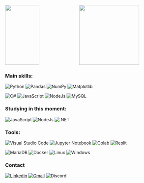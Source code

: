<div align="left" width="100%">
  <img width="47%" height="195px" src="https://github-readme-stats.vercel.app/api?username=alexsandro49&show_icons=true&hide_border=true&theme=tokyonight" /> 
  <img height="195px" src="https://github-readme-stats.vercel.app/api/top-langs/?username=alexsandro49&layout=compact&hide_border=true&theme=tokyonight" />
</div>

### Main skills:
![Python](https://img.shields.io/badge/Python-14354C?style=for-the-badge&logo=python&logoColor=white)
![Pandas](https://img.shields.io/badge/pandas-%23150458.svg?style=for-the-badge&logo=pandas&logoColor=white)
![NumPy](https://img.shields.io/badge/numpy-%23013243.svg?style=for-the-badge&logo=numpy&logoColor=white)
![Matplotlib](https://img.shields.io/badge/Matplotlib-%23ffffff.svg?style=for-the-badge&logo=Matplotlib&logoColor=black)

![C#](https://img.shields.io/badge/c%23-%23239120.svg?style=for-the-badge&logo=csharp&logoColor=white)
![JavaScript](https://img.shields.io/badge/JavaScript-323330?style=for-the-badge&logo=javascript&logoColor=F7DF1E)
![NodeJs](https://img.shields.io/badge/Node.js-43853D?style=for-the-badge&logo=node.js&logoColor=white)
![MySQL](https://img.shields.io/badge/MySQL-005C84?style=for-the-badge&logo=mysql&logoColor=white)

### Studying in this moment:
![JavaScript](https://img.shields.io/badge/JavaScript-323330?style=for-the-badge&logo=javascript&logoColor=F7DF1E)
![NodeJs](https://img.shields.io/badge/Node.js-43853D?style=for-the-badge&logo=node.js&logoColor=white)
![.NET](https://img.shields.io/badge/.NET-5C2D91?style=for-the-badge&logo=.net&logoColor=white)

### Tools:
![Visual Studio Code](https://img.shields.io/badge/Visual_Studio_Code-0078D4?style=for-the-badge&logo=visual%20studio%20code&logoColor=white)
![Jupyter Notebook](https://img.shields.io/badge/jupyter-%23FA0F00.svg?style=for-the-badge&logo=jupyter&logoColor=white)
![Colab](https://img.shields.io/badge/Colab-F9AB00?style=for-the-badge&logo=googlecolab&color=525252)
![Replit](https://img.shields.io/badge/Replit-DD1200?style=for-the-badge&logo=Replit&logoColor=white)

![MariaDB](https://img.shields.io/badge/MariaDB-003545?style=for-the-badge&logo=mariadb&logoColor=white)
![Docker](https://img.shields.io/badge/docker-%230db7ed.svg?style=for-the-badge&logo=docker&logoColor=white)
![Linux](https://img.shields.io/badge/Linux-FCC624?style=for-the-badge&logo=linux&logoColor=black)
![Windows](https://img.shields.io/badge/Windows-0078D6?style=for-the-badge&logo=windows&logoColor=white)

### Contact
[![Linkedin](https://img.shields.io/badge/-Alex%20Sandro-0077B5?style=for-the-badge&labelColor=0077B5&logo=Linkedin&logoColor=white&link=https://www.linkedin.com/in/alexsandro49/)](https://www.linkedin.com/in/alexsandro49/) 
[![Gmail](https://img.shields.io/badge/-alexsandro49.dev@gmail.com-D14836?style=for-the-badge&logo=Gmail&logoColor=white&link=mailto:alexsandro49.dev@gmail.com)](mailto:alexsandro49.dev@gmail.com)
![Discord](https://img.shields.io/badge/-alexsandro49-5865F2?style=for-the-badge&labelColor=5865F2&logo=Discord&logoColor=white)
